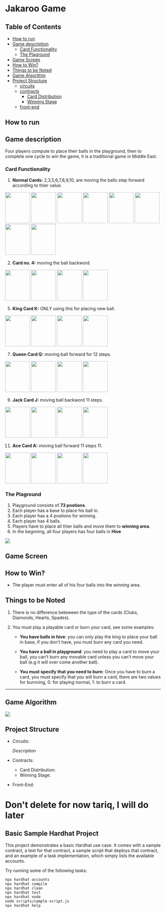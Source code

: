 # Jakaroo Game


## Table of Contents <!-- omit in toc -->

- [How to run]()
- [Game description]()
  - [Card Functionality]()
  - [The Plaground]()
- [Game Screen]()
- [How to Win?]()
- [Things to be Noted]()
- [Game Algorithm]()
- [Project Structure]()
  - [circuits]() 
  - [contracts]()
    - [Card Distribution]()
    - [Winning Stage]()
  - [front-end]()



## How to run


## Game description
Four players compute to place their balls in the playground, then to complete one cycle to win the game, it is a traditional game in Middle East. 


### Card Functionality

  1. **Normal Cards:** 2,3,5,6,7,8,9,10, are moving the balls step forward according to thier value.

<img src="https://upload.wikimedia.org/wikipedia/commons/thumb/f/f5/Playing_card_club_2.svg/300px-Playing_card_club_2.svg.png" width="80" height="100"> <img src="https://upload.wikimedia.org/wikipedia/commons/8/82/Playing_card_diamond_3.svg" width="80" height="100"> <img src="https://upload.wikimedia.org/wikipedia/commons/5/52/Playing_card_heart_5.svg" width="80" height="100"> <img src="https://upload.wikimedia.org/wikipedia/commons/d/d2/Playing_card_spade_6.svg" width="80" height="100"> <img src="https://upload.wikimedia.org/wikipedia/commons/9/94/Playing_card_heart_7.svg" width="80" height="100"> <img src="https://upload.wikimedia.org/wikipedia/commons/7/78/Playing_card_diamond_8.svg" width="80" height="100"> <img src="https://upload.wikimedia.org/wikipedia/commons/2/27/Playing_card_club_9.svg" width="80" height="100"> <img src="https://upload.wikimedia.org/wikipedia/commons/3/34/Playing_card_diamond_10.svg" width="80" height="100">

  2. **Card no. 4:** moving the ball backword.
 
<img src="https://upload.wikimedia.org/wikipedia/commons/3/3d/Playing_card_club_4.svg" width="80" height="100"> <img src="https://upload.wikimedia.org/wikipedia/commons/2/20/Playing_card_diamond_4.svg" width="80" height="100"> <img src="https://upload.wikimedia.org/wikipedia/commons/2/2c/Playing_card_spade_4.svg" width="80" height="100"> <img src="https://upload.wikimedia.org/wikipedia/commons/a/a2/Playing_card_heart_4.svg" width="80" height="100">

  5. **King Card K:** ONLY using this for placing new ball.
 
<img src="https://upload.wikimedia.org/wikipedia/commons/2/22/Playing_card_club_K.svg" width="80" height="100"> <img src="https://upload.wikimedia.org/wikipedia/commons/7/78/Playing_card_diamond_K.svg" width="80" height="100"> <img src="https://upload.wikimedia.org/wikipedia/commons/9/9f/Playing_card_spade_K.svg" width="80" height="100"> <img src="https://upload.wikimedia.org/wikipedia/commons/d/dc/Playing_card_heart_K.svg" width="80" height="100">


  7. **Queen Card Q:** moving ball forward for 12 steps.

<img src="https://upload.wikimedia.org/wikipedia/commons/f/f2/Playing_card_club_Q.svg" width="80" height="100"> <img src="https://upload.wikimedia.org/wikipedia/commons/0/0b/Playing_card_diamond_Q.svg" width="80" height="100"> <img src="https://upload.wikimedia.org/wikipedia/commons/5/51/Playing_card_spade_Q.svg" width="80" height="100"> <img src="https://upload.wikimedia.org/wikipedia/commons/7/72/Playing_card_heart_Q.svg" width="80" height="100">


  9. **Jack Card J:** moving ball backword 11 steps.

<img src="https://upload.wikimedia.org/wikipedia/commons/b/b7/Playing_card_club_J.svg" width="80" height="100"> <img src="https://upload.wikimedia.org/wikipedia/commons/4/46/Playing_card_heart_J.svg" width="80" height="100"> <img src="https://upload.wikimedia.org/wikipedia/commons/b/bd/Playing_card_spade_J.svg" width="80" height="100"> <img src="https://upload.wikimedia.org/wikipedia/commons/a/af/Playing_card_diamond_J.svg" width="80" height="100">

  11. **Ace Card A:** moving ball forward 11 steps 11.

<img src="https://upload.wikimedia.org/wikipedia/commons/3/36/Playing_card_club_A.svg" width="80" height="100"> <img src="https://upload.wikimedia.org/wikipedia/commons/d/d3/Playing_card_diamond_A.svg" width="80" height="100"> <img src="https://upload.wikimedia.org/wikipedia/commons/2/25/Playing_card_spade_A.svg" width="80" height="100"> <img src="https://upload.wikimedia.org/wikipedia/commons/5/57/Playing_card_heart_A.svg" width="80" height="100">

### The Plaground
1. Playground consists of **73 postions**. 
2. Each player has a base to place his ball in.
3. Each player has a 4 postions for winning.
4. Each player has 4 balls.
5. Players have to place all thier balls and move them to **winning area**.
6. In the begnning, all four players has four balls in **Hive**

<img src="https://i.ibb.co/7RZyrwX/JAKAROO-4-0.png">

## Game Screen

## How to Win?
  - The player must enter all of his four balls into the winning area.

## Things to be Noted 
  1. There is no difference beteween the type of the cards (Clubs, Diamonds, Hearts, Spades). 
  2. You must play a playable card or burn your card, see some examples: 
        
      * **You have balls in hive**: you can only play the king to place your ball in base, if you don't have, you must burn any card you need. 
  
      * **You have a ball in playground**: you need to play a card to move your ball, you can't burn any movable card unless you can't move your ball (e.g it will over come another ball). 

      * **You must specify that you need to burn**: Once you have to burn a card, you must specify that you will burn a card, there are two values for burnning, 0: for playing normal, 1: to burn a card. 


***
## Game Algorithm

<img src="https://i.ibb.co/WnLnSft/Block-Diagram.png">


## Project Structure
* Circuits:

  *Description*
* Contracts: 
  * Card Distribution: 
  * Winning Stage: 

* Front-End: 

# Don't delete for now tariq, I will do later
## Basic Sample Hardhat Project

This project demonstrates a basic Hardhat use case. It comes with a sample contract, a test for that contract, a sample script that deploys that contract, and an example of a task implementation, which simply lists the available accounts.

Try running some of the following tasks:

```shell
npx hardhat accounts
npx hardhat compile
npx hardhat clean
npx hardhat test
npx hardhat node
node scripts/sample-script.js
npx hardhat help
```

